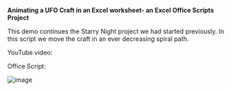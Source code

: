 **Animating a UFO Craft in an Excel worksheet- an Excel Office Scripts Project**

This demo continues the Starry Night project we had started previously. 
In this script we move the craft in an ever decreasing spiral path. 

YouTube video: 

Office Script: 

![image](https://user-images.githubusercontent.com/47678539/223317636-b5ea163a-8cb5-4371-9c55-46fe28c93730.png)
